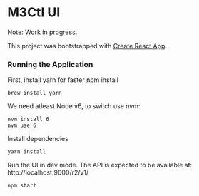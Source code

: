 # M3Ctl UI

Note: Work in progress.

This project was bootstrapped with [Create React App](https://github.com/facebookincubator/create-react-app).

### Running the Application

First, install yarn for faster npm install
```
brew install yarn
```

We need atleast Node v6, to switch use nvm:
```
nvm install 6
nvm use 6
```

Install dependencies

```
yarn install
```

Run the UI in dev mode. The API is expected to be available at: http://localhost:9000/r2/v1/

```
npm start
```